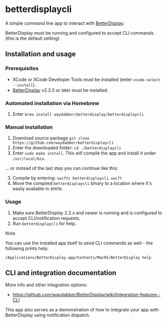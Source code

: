 # betterdisplaycli

A simple command line app to interact with [BetterDisplay](https://betterdisplay.pro).

BetterDisplay must be running and configured to accept CLI commands (this is the default setting).

## Installation and usage

### Prerequisites

- XCode or XCode Developer Tools must be installed (enter `xcode-select --install`).
- [BetterDisplay](https://betterdisplay.pro) v2.2.0 or later must be installed.

### Automated installation via Homebrew

1. Enter `brew install waydabber/betterdisplay/betterdisplaycli`

### Manual installation

1. Download source package `git clone https://github.com/waydabber/betterdisplaycli`
2. Enter the downloaded folder: `cd ./betterdisplaycli`
3. Enter `sudo make install`. This will compile the app and install it under `/usr/local/bin`.

... or instead of the last step you can continue like this:

3. Compile by entering: `swiftc betterdisplaycli.swift`
4. Move the compiled `betterdisplaycli` binary to a location where it's easily available in `$PATH`.

### Usage

1. Make sure BetterDisplay 2.2.x and newer is running and is configured to accept CLI/notification requests.
1. Run `betterdisplaycli` for help.

> [!NOTE]
> You can use the installed app itself to send CLI commands as well - the following prints help:
> 
> `/Applications/BetterDisplay.app/Contents/MacOS/BetterDisplay help`

## CLI and integration documentation

More info and other integration options:

- https://github.com/waydabber/BetterDisplay/wiki/Integration-features,-CLI

This app also serves as a demonstration of how to integrate your app with BetterDisplay using notification dispatch.
